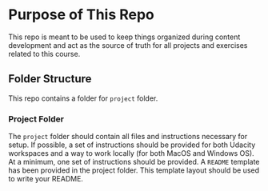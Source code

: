 # Purpose of This Repo

This repo is meant to be used to keep things organized during content development and act as the source of truth for all projects and exercises related to this course.

## Folder Structure


This repo contains a folder for `project` folder.

### Project Folder

The `project` folder should contain all files and instructions necessary for setup. If possible, a set of instructions should be provided for both Udacity workspaces and a way to work locally (for both MacOS and Windows OS). At a minimum, one set of instructions should be provided. A `README` template has been provided in the project folder. This template layout should be used to write your README.
